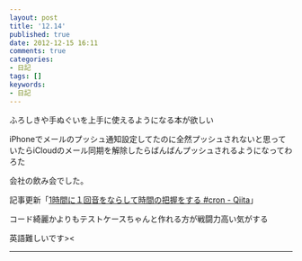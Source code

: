 ```yaml
---
layout: post
title: '12.14'
published: true
date: 2012-12-15 16:11
comments: true
categories:
- 日記
tags: []
keywords:
- 日記
---
```

ふろしきや手ぬぐいを上手に使えるようになる本が欲しい

iPhoneでメールのプッシュ通知設定してたのに全然プッシュされないと思っていたらiCloudのメール同期を解除したらばんばんプッシュされるようになってわろた

会社の飲み会でした。

記事更新「[1時間に１回音をならして時間の把握をする #cron - Qiita](http://qiita.com/items/0c8be9a51a8f1f611995 "1時間に１回音をならして時間の把握をする #cron - Qiita")」

コード綺麗かよりもテストケースちゃんと作れる方が戦闘力高い気がする

英語難しいです&gt;&lt;

---

